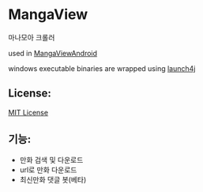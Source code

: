 # MangaView
마나모아 크롤러

used in [MangaViewAndroid](https://github.com/junheah/MangaViewAndroid)

windows executable binaries are wrapped using [launch4j](http://launch4j.sourceforge.net/)

## License: ##
[MIT License](LICENSE)

## 기능: ##
- 만화 검색 및 다운로드
- url로 만화 다운로드
- 최신만화 댓글 봇(베타)

